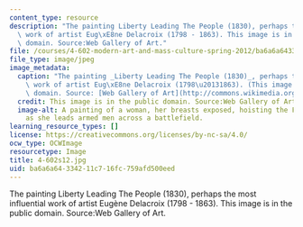 ```yaml
---
content_type: resource
description: "The painting Liberty Leading The People (1830), perhaps the most influential\
  \ work of artist Eug\xE8ne Delacroix (1798 - 1863). This image is in the public\
  \ domain. Source:Web Gallery of Art."
file: /courses/4-602-modern-art-and-mass-culture-spring-2012/ba6a6a64334211c716fc759afd500eed_4-602s12.jpg
file_type: image/jpeg
image_metadata:
  caption: "The painting _Liberty Leading The People (1830)_, perhaps the most influential\
    \ work of artist Eug\xE8ne Delacroix (1798\u20131863). (This image is in the public\
    \ domain. Source: [Web Gallery of Art](http://commons.wikimedia.org/wiki/File:Eug%C3%A8ne_Delacroix_-_Liberty_Leading_the_People_%2828th_July_1830%29_-_WGA6177.jpg).)"
  credit: This image is in the public domain. Source:Web Gallery of Art.
  image-alt: A painting of a woman, her breasts exposed, hoisting the French flag
    as she leads armed men across a battlefield.
learning_resource_types: []
license: https://creativecommons.org/licenses/by-nc-sa/4.0/
ocw_type: OCWImage
resourcetype: Image
title: 4-602s12.jpg
uid: ba6a6a64-3342-11c7-16fc-759afd500eed
---
```

The painting Liberty Leading The People (1830), perhaps the most influential work of artist Eugène Delacroix (1798 - 1863). This image is in the public domain. Source:Web Gallery of Art.